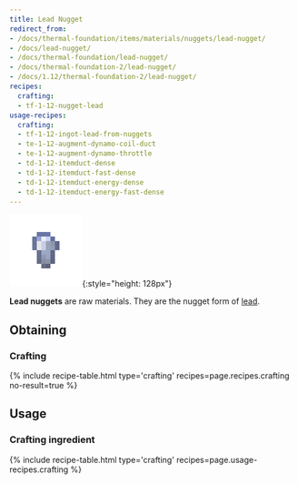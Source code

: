 ```yaml
---
title: Lead Nugget
redirect_from:
- /docs/thermal-foundation/items/materials/nuggets/lead-nugget/
- /docs/lead-nugget/
- /docs/thermal-foundation/lead-nugget/
- /docs/thermal-foundation-2/lead-nugget/
- /docs/1.12/thermal-foundation-2/lead-nugget/
recipes:
  crafting:
  - tf-1-12-nugget-lead
usage-recipes:
  crafting:
  - tf-1-12-ingot-lead-from-nuggets
  - te-1-12-augment-dynamo-coil-duct
  - te-1-12-augment-dynamo-throttle
  - td-1-12-itemduct-dense
  - td-1-12-itemduct-fast-dense
  - td-1-12-itemduct-energy-dense
  - td-1-12-itemduct-energy-fast-dense
---
```


![Lead nugget](/assets/images/thermal-foundation-2/nugget-lead.png){:style="height: 128px"}


**Lead nuggets** are raw materials. They are the nugget form of
[lead](/docs/1.12/thermal-foundation/lead-ingot/).


Obtaining
---------

### Crafting
{% include recipe-table.html type='crafting' recipes=page.recipes.crafting no-result=true %}


Usage
-----

### Crafting ingredient
{% include recipe-table.html type='crafting' recipes=page.usage-recipes.crafting %}

